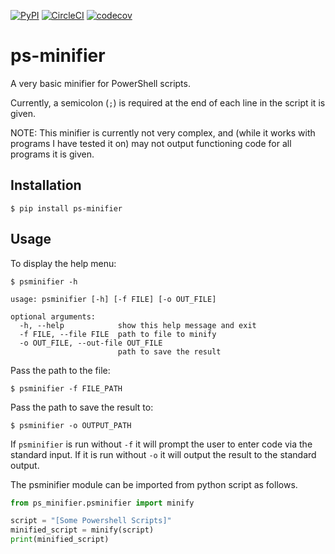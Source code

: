 [![PyPI](https://img.shields.io/pypi/v/ps-minifier.svg)](https://pypi.org/project/ps-minifier)
[![CircleCI](https://circleci.com/gh/Willumz/ps-minifier.svg?style=shield)](https://circleci.com/gh/Willumz/ps-minifier)
[![codecov](https://codecov.io/gh/Willumz/ps-minifier/branch/master/graph/badge.svg)](https://codecov.io/gh/Willumz/ps-minifier)

# ps-minifier
A very basic minifier for PowerShell scripts.

Currently, a semicolon (`;`) is required at the end of each line in the script it is given.

NOTE: This minifier is currently not very complex, and (while it works with programs I have tested it on) may not output functioning code for all programs it is given.

## Installation
```$ pip install ps-minifier```

## Usage
To display the help menu:

```$ psminifier -h```


```
usage: psminifier [-h] [-f FILE] [-o OUT_FILE]

optional arguments:
  -h, --help            show this help message and exit
  -f FILE, --file FILE  path to file to minify
  -o OUT_FILE, --out-file OUT_FILE
                        path to save the result
```

Pass the path to the file:

```$ psminifier -f FILE_PATH```

Pass the path to save the result to:

```$ psminifier -o OUTPUT_PATH```

If `psminifier` is run without `-f` it will prompt the user to enter code via the standard input.
If it is run without `-o` it will output the result to the standard output.

The psminifier module can be imported from python script as follows.
```python
from ps_minifier.psminifier import minify

script = "[Some Powershell Scripts]"
minified_script = minify(script)
print(minified_script)
```
